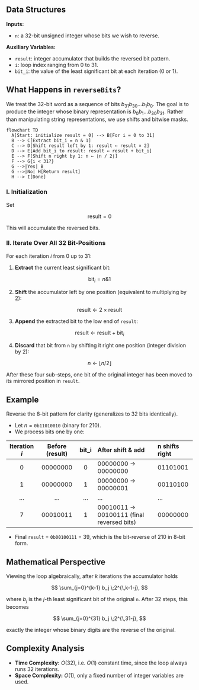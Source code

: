 ## Data Structures

**Inputs:**

* `n`: a 32-bit unsigned integer whose bits we wish to reverse.

**Auxiliary Variables:**

* `result`: integer accumulator that builds the reversed bit pattern.
* `i`: loop index ranging from 0 to 31.
* `bit_i`: the value of the least significant bit at each iteration (0 or 1).

## What Happens in `reverseBits`?

We treat the 32-bit word as a sequence of bits $b_{31}b_{30}\dots b_1b_0$. The goal is to produce the integer whose binary representation is $b_0b_1\dots b_{30}b_{31}$. Rather than manipulating string representations, we use shifts and bitwise masks.

```mermaid
flowchart TD
  A[Start: initialize result = 0] --> B[For i = 0 to 31]
  B --> C[Extract bit_i = n & 1]
  C --> D[Shift result left by 1: result ← result × 2]
  D --> E[Add bit_i to result: result ← result + bit_i]
  E --> F[Shift n right by 1: n ← ⌊n / 2⌋]
  F --> G{i < 31?}
  G -->|Yes| B
  G -->|No| H[Return result]
  H --> I[Done]
```

### I. Initialization

Set

$$
 \text{result} = 0
$$

This will accumulate the reversed bits.

### II. Iterate Over All 32 Bit-Positions

For each iteration $i$ from 0 up to 31:

1. **Extract** the current least significant bit:

$$
\text{bit}_i = n \& 1
$$

2. **Shift** the accumulator left by one position (equivalent to multiplying by 2):

$$
\text{result} \leftarrow 2 \times \text{result}
$$

3. **Append** the extracted bit to the low end of `result`:

$$
\text{result} \leftarrow \text{result} + \text{bit}_i
$$

4. **Discard** that bit from `n` by shifting it right one position (integer division by 2):

$$
n \leftarrow \lfloor n / 2\rfloor
$$

After these four sub-steps, one bit of the original integer has been moved to its mirrored position in `result`.


## Example

Reverse the 8-bit pattern for clarity (generalizes to 32 bits identically).

* Let $n = \texttt{0b11010010}$ (binary for $210$).
* We process bits one by one:

| Iteration $i$ | Before (result) | bit\_i | After shift & add                         | n shifts right |
| :-----------: | :-------------: | :----: | :---------------------------------------- | :------------- |
|       0       |     00000000    |    0   | 00000000 → 00000000                       | 01101001       |
|       1       |     00000000    |    1   | 00000000 → 00000001                       | 00110100       |
|       …       |        …        |    …   | …                                         | …              |
|       7       |     00010011    |    1   | 00010011 → 00100111 (final reversed bits) | 00000000       |

* Final `result` = `0b00100111` = 39, which is the bit-reverse of 210 in 8-bit form.

## Mathematical Perspective

Viewing the loop algebraically, after $k$ iterations the accumulator holds

$$
  \sum_{j=0}^{k-1} b_j \;2^{\,k-1-j},
$$

where $b_j$ is the $j$-th least significant bit of the original `n`. After 32 steps, this becomes

$$
  \sum_{j=0}^{31} b_j \;2^{\,31-j},
$$

exactly the integer whose binary digits are the reverse of the original.

## Complexity Analysis

* **Time Complexity:** $O(32)$, i.e. $O(1)$ constant time, since the loop always runs 32 iterations.
* **Space Complexity:** $O(1)$, only a fixed number of integer variables are used.

